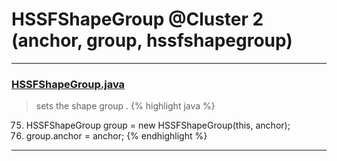 # HSSFShapeGroup @Cluster 2 (anchor, group, hssfshapegroup)

***

### [HSSFShapeGroup.java](https://searchcode.com/codesearch/view/15642300/)
> sets the shape group . 
{% highlight java %}
75. HSSFShapeGroup group = new HSSFShapeGroup(this, anchor);
76. group.anchor = anchor;
{% endhighlight %}

***

